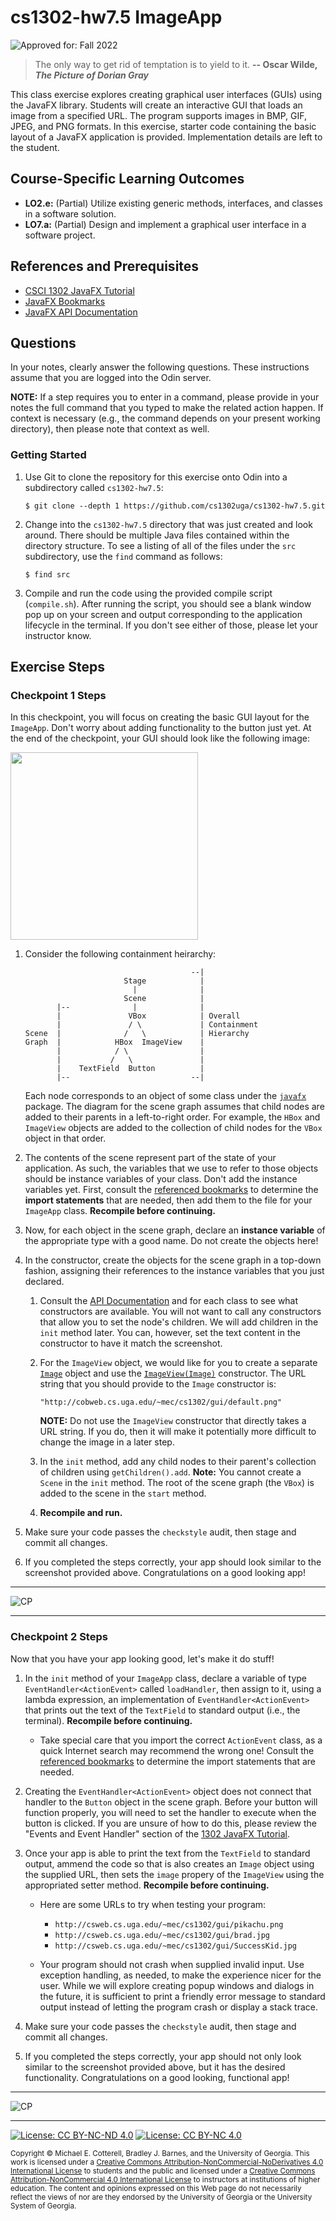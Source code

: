 
# cs1302-hw7.5 ImageApp

![Approved for: Fall 2022](https://img.shields.io/badge/Approved%20for-Fall%202022-darkgreen)

> The only way to get rid of temptation is to yield to it.
> **-- Oscar Wilde, _The Picture of Dorian Gray_**

This class exercise explores creating graphical user interfaces (GUIs) using the JavaFX library. Students
will create an interactive GUI that loads an image from a specified URL. The program supports images in BMP,
GIF, JPEG, and PNG formats. In this exercise, starter code containing the basic layout of a JavaFX application
is provided. Implementation details are left to the student.

## Course-Specific Learning Outcomes

* **LO2.e:** (Partial) Utilize existing generic methods, interfaces, and classes in a software solution.
* **LO7.a:** (Partial) Design and implement a graphical user interface in a software project.

## References and Prerequisites

* [CSCI 1302 JavaFX Tutorial](https://github.com/cs1302uga/cs1302-tutorials/blob/alsi/javafx/javafx.md)
* [JavaFX Bookmarks](https://github.com/cs1302uga/cs1302-tutorials/blob/master/javafx/javafx-bookmarks.md)
* [JavaFX API Documentation](https://openjfx.io/javadoc/17/)

## Questions

In your notes, clearly answer the following questions. These instructions assume that you are
logged into the Odin server.

**NOTE:** If a step requires you to enter in a command, please provide in your notes the full
command that you typed to make the related action happen. If context is necessary (e.g., the
command depends on your present working directory), then please note that context as well.

### Getting Started

1. Use Git to clone the repository for this exercise onto Odin into a subdirectory called `cs1302-hw7.5`:

   ```
   $ git clone --depth 1 https://github.com/cs1302uga/cs1302-hw7.5.git
   ```

1. Change into the `cs1302-hw7.5` directory that was just created and look around. There should be
   multiple Java files contained within the directory structure. To see a listing of all of the
   files under the `src` subdirectory, use the `find` command as follows:

   ```
   $ find src
   ```

1. Compile and run the code using the provided compile script (`compile.sh`). After running the script, you should
   see a blank window pop up on your screen and output corresponding to the application lifecycle in the terminal.
   If you don't see either of those, please let your instructor know.

## Exercise Steps

### Checkpoint 1 Steps

In this checkpoint, you will focus on creating the basic GUI layout for the `ImageApp`. Don't worry about
adding functionality to the button just yet.  At the end of the checkpoint, your GUI should look like the
following image:

<img src="https://github.com/cs1302uga/cs1302-hw7.5/blob/master/ScreenShot.png?raw=true" width=300>

1. Consider the following containment heirarchy:

   ```
                                        --|
                         Stage            |
                           |              |
                         Scene            |
          |--              |              |
          |               VBox            | Overall
          |               / \             | Containment
   Scene  |              /   \            | Hierarchy
   Graph  |            HBox  ImageView    |
          |            / \                |
          |           /   \               |
          |    TextField  Button          |
          |--                           --|
   ```

   Each node corresponds to an object of some class under the
   [`javafx`](https://openjfx.io/javadoc/17/)
   package. The diagram for the scene graph assumes that child nodes
   are added to their parents in a left-to-right order. For example,
   the `HBox` and `ImageView` objects are added to the collection of
   child nodes for the `VBox` object in that order.

1. The contents of the scene represent part of the state of your application.
   As such, the variables that we use to refer to those objects should be
   instance variables of your class. Don't add the instance variables yet. First, consult the
   [referenced bookmarks](https://github.com/cs1302uga/cs1302-tutorials/blob/master/javafx/javafx-bookmarks.md)
   to determine the **import statements** that are needed, then add them to
   the file for your `ImageApp` class. **Recompile before continuing.**

1. Now, for each object in the scene graph, declare an **instance variable**
   of the appropriate type with a good name. Do not create the objects here!

1. In the constructor, create the objects for the scene graph in
   a top-down fashion, assigning their references to the instance variables
   that you just declared.

   1. Consult the
      [API Documentation](https://openjfx.io/javadoc/17/) and
      for each class to see what constructors are available. You will not want to call any constructors that
      allow you to set the node's children. We will add children in the `init` method later. You can, however,
      set the text content in the constructor to have it match the screenshot.

   1. For the `ImageView` object, we would like for you to create a separate
      [`Image`](https://openjfx.io/javadoc/17/javafx.graphics/javafx/scene/image/Image.html)
      object and use the
      [`ImageView(Image)`](https://openjfx.io/javadoc/17/javafx.graphics/javafx/scene/image/ImageView.html#%3Cinit%3E(javafx.scene.image.Image)) constructor.
      The URL string that you should provide to the `Image` constructor is:

      ```
      "http://cobweb.cs.uga.edu/~mec/cs1302/gui/default.png"
      ```

      **NOTE:** Do not use the `ImageView` constructor that directly takes a URL string.
      If you do, then it will make it potentially more difficult to change the image
      in a later step.

   1. In the `init` method, add any child nodes to their parent's collection of children using `getChildren().add`. **Note:** You cannot
      create a `Scene` in the `init` method. The root of the scene graph (the `VBox`) is added to the scene in the `start` method.

   1. **Recompile and run.**

1. Make sure your code passes the `checkstyle` audit, then stage and commit all changes.

1. If you completed the steps correctly, your app should look similar to
   the screenshot provided above. Congratulations on a good looking app!

<hr/>

![CP](https://img.shields.io/badge/Just%20Finished%20Checkpoint-1-success?style=for-the-badge)

<hr/>

### Checkpoint 2 Steps

Now that you have your app looking good, let's make it do stuff!

1. In the `init` method of your `ImageApp` class, declare a variable
   of type `EventHandler<ActionEvent>` called `loadHandler`, then assign
   to it, using a lambda expression, an implementation of
   `EventHandler<ActionEvent>` that prints out the text of the
   `TextField` to standard output (i.e., the terminal).
   **Recompile before continuing.**

   * Take special care that you import the correct `ActionEvent` class,
     as a quick Internet search may recommend the wrong one!
     Consult the
    [referenced bookmarks](https://github.com/cs1302uga/cs1302-tutorials/blob/master/javafx/javafx-bookmarks.md)
     to determine the import statements that are needed.

1. Creating the `EventHandler<ActionEvent>` object does not connect that handler to the `Button` object in the
   scene graph. Before your button will function properly, you will need to set the handler to execute when
   the button is clicked. If you are unsure of how to do this, please review the "Events and Event Handler" section
   of the [1302 JavaFX Tutorial](https://github.com/cs1302uga/cs1302-tutorials/blob/alsi/javafx/javafx.md#events-and-event-handlers).

1. Once your app is able to print the text from the `TextField` to
   standard output, ammend the code so that is also creates an `Image`
   object using the supplied URL, then sets the `image` propery of
   the `ImageView` using the appropriated setter method.
   **Recompile before continuing.**

   * Here are some URLs to try when testing your program:

     * `http://csweb.cs.uga.edu/~mec/cs1302/gui/pikachu.png`
     * `http://csweb.cs.uga.edu/~mec/cs1302/gui/brad.jpg`
     * `http://csweb.cs.uga.edu/~mec/cs1302/gui/SuccessKid.jpg`

   * Your program should not crash when supplied invalid input. Use
     exception handling, as needed, to make the experience nicer
     for the user. While we will explore creating popup windows
     and dialogs in the future, it is sufficient to print a friendly
     error message to standard output instead of letting the
     program crash or display a stack trace.

1. Make sure your code passes the `checkstyle` audit, then stage and commit all changes.

1. If you completed the steps correctly, your app should not only look
   similar to the screenshot provided above, but it has the desired
   functionality. Congratulations on a good looking, functional app!

<hr/>

![CP](https://img.shields.io/badge/Just%20Finished%20Checkpoint-2-success?style=for-the-badge)

<hr/>

[![License: CC BY-NC-ND 4.0](https://img.shields.io/badge/License-CC%20BY--NC--ND%204.0-lightgrey.svg)](http://creativecommons.org/licenses/by-nc-nd/4.0/) [![License: CC BY-NC 4.0](https://img.shields.io/badge/Instructor%20License-CC%20BY--NC%204.0-lightgrey.svg)](http://creativecommons.org/licenses/by-nc/4.0/)

<small>
Copyright &copy; Michael E. Cotterell, Bradley J. Barnes, and the University of Georgia.
This work is licensed under
a <a rel="license" href="http://creativecommons.org/licenses/by-nc-nd/4.0/">Creative Commons Attribution-NonCommercial-NoDerivatives 4.0 International License</a> to students and the public and licensed under
a <a rel="license" href="http://creativecommons.org/licenses/by-nc/4.0/">Creative Commons Attribution-NonCommercial 4.0 International License</a> to instructors at institutions of higher education.
The content and opinions expressed on this Web page do not necessarily reflect the views of nor are they endorsed by the University of Georgia or the University System of Georgia.
</small>
